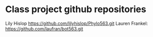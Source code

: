 # Class project github repositories 
Lily Hislop https://github.com/lilyhislop/Phylo563.git
Lauren Frankel: https://github.com/laufran/bot563.git
